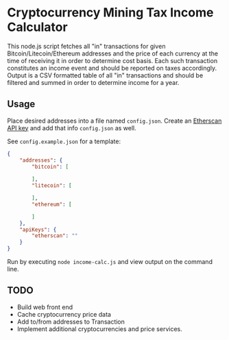 # Cryptocurrency Mining Tax Income Calculator

This node.js script fetches all "in" transactions for given Bitcoin/Litecoin/Ethereum addresses and the price of each currency at the time of receiving it in order to determine cost basis. Each such transaction constitutes an income event and should be reported on taxes accordingly. Output is a CSV formatted table of all "in" transactions and should be filtered and summed in order to determine income for a year.

## Usage

Place desired addresses into a file named `config.json`. Create an [Etherscan API key](https://etherscan.io/apis) and add that info `config.json` as well.

See `config.example.json` for a template:
```json
{
    "addresses": {
        "bitcoin": [
            
        ],
        "litecoin": [

        ],
        "ethereum": [

        ]
    },
    "apiKeys": {
        "etherscan": ""
    }
}
```

Run by executing `node income-calc.js` and view output on the command line.

## TODO

* Build web front end
* Cache cryptocurrency price data
* Add to/from addresses to Transaction
* Implement additional cryptocurrencies and price services.